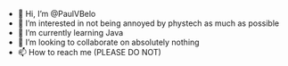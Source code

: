 - 👋 Hi, I’m @PaulVBelo
- 👀 I’m interested in not being annoyed by phystech as much as possible
- 🌱 I’m currently learning Java
- 💞️ I’m looking to collaborate on absolutely nothing
- 📫 How to reach me (PLEASE DO NOT)

<!---
PaulVBelo/PaulVBelo is a ✨ special ✨ repository because its `README.md` (this file) appears on your GitHub profile.
You can click the Preview link to take a look at your changes.
--->
